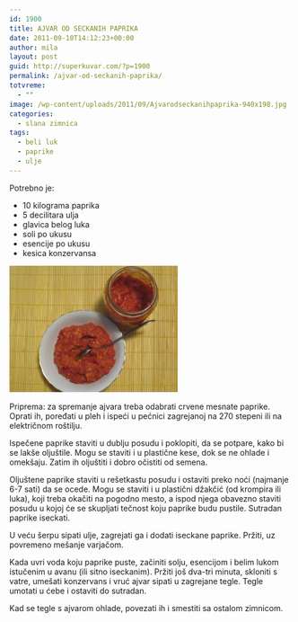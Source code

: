 ```yaml
---
id: 1900
title: AJVAR OD SECKANIH PAPRIKA
date: 2011-09-10T14:12:23+00:00
author: mila
layout: post
guid: http://superkuvar.com/?p=1900
permalink: /ajvar-od-seckanih-paprika/
totvreme:
  - ""
image: /wp-content/uploads/2011/09/Ajvarodseckanihpaprika-940x198.jpg
categories:
  - slana zimnica
tags:
  - beli luk
  - paprike
  - ulje
---
```

Potrebno je:

  * 10 kilograma paprika
  * 5 decilitara ulja
  * glavica belog luka
  * soli po ukusu
  * esencije po ukusu
  * kesica konzervansa

<img class="alignnone size-medium wp-image-4169" title="Ajvarodseckanihpaprika" src="/wp-content/uploads/2011/09/Ajvarodseckanihpaprika-300x225.jpg" alt="" width="300" height="225" /> 

Priprema: za spremanje ajvara treba odabrati crvene mesnate paprike. Oprati ih, poređati u pleh i ispeći u pećnici zagrejanoj na 270 stepeni ili na električnom roštilju.

Ispečene paprike staviti u dublju posudu i poklopiti, da se potpare, kako bi se lakše oljuštile. Mogu se staviti i u plastične kese, dok se ne ohlade i omekšaju. Zatim ih oljuštiti i dobro očistiti od semena.

Oljuštene paprike staviti u rešetkastu posudu i ostaviti preko noći (najmanje 6-7 sati) da se ocede. Mogu se staviti i u plastični džakčić (od krompira ili luka), koji treba okačiti na pogodno mesto, a ispod njega obavezno staviti posudu u kojoj će se skupljati tečnost koju paprike budu pustile. Sutradan paprike iseckati.

U veću šerpu sipati ulje, zagrejati ga i dodati iseckane paprike. Pržiti, uz povremeno mešanje varjačom.

Kada uvri voda koju paprike puste, začiniti solju, esencijom i belim lukom istučenim u avanu (ili sitno iseckanim). Pržiti još dva-tri minuta, skloniti s vatre, umešati konzervans i vruć ajvar sipati u zagrejane tegle. Tegle umotati u ćebe i ostaviti do sutradan.

Kad se tegle s ajvarom ohlade, povezati ih i smestiti sa ostalom zimnicom.